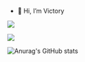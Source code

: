 - 👋 Hi, I’m Victory
<p><img src="https://img.shields.io/badge/Django-F7DF1E?style=flat-square&logo=Django&logoColor=black"/></a></p>
<p><img src="https://img.shields.io/badge/Django-#092E20?style=flat-square&logo=Django&logoColor=black"/></a></p>
<!---
apollo058/apollo058 is a ✨ special ✨ repository because its `README.md` (this file) appears on your GitHub profile.
You can click the Preview link to take a look at your changes.
--->

![Anurag's GitHub stats](https://github-readme-stats.vercel.app/api?username=apollo058&show_icons=true&theme=radical)
